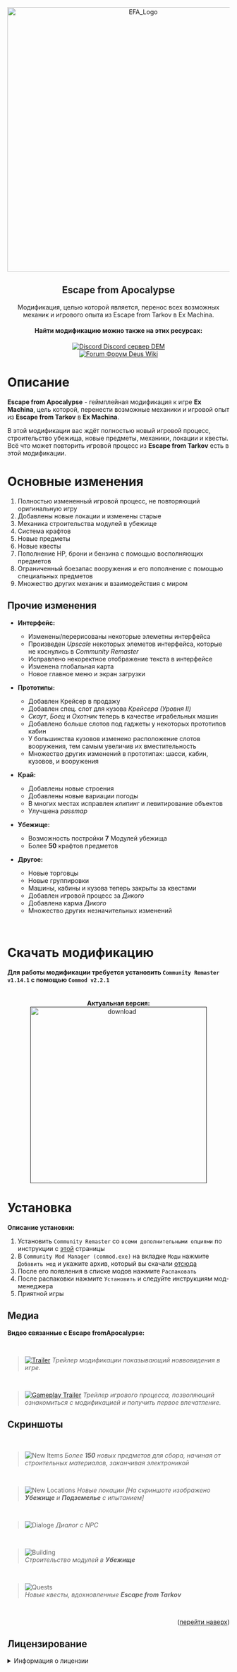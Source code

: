 <div align="center">
    <img src="assets/efa_logo.png" alt="EFA_Logo" width="600">
    <h2>Escape from Apocalypse</h2>
    <p>Модификация, целью которой является, перенос всех возможных механик и игрового опыта из Escape from Tarkov в Ex Machina.</p>
    <h4>Найти модификацию можно также на этих ресурсах:</h4>
    <p>
        <a href="https://discord.gg/jZHxYdF">
            <img src="https://user-images.githubusercontent.com/79088546/174305727-755adfa0-57c2-41b0-9717-8476fcbc4567.png" alt="Discord"> Discord сервер DEM
        </a>
    <br>
        <a href="https://forum.deuswiki.com/">
            <img src="https://user-images.githubusercontent.com/79088546/174311991-c20e04bb-1cad-44e2-a0e9-5984de6d8d55.png" alt="Forum"> Форум Deus Wiki
        </a>
  </p>
</div>

# Описание

**Escape from Apocalypse** - геймплейная модификация к игре **Ex Machina**, цель которой, перенести возможные механики и игровой опыт из **Escape from Tarkov** в **Ex Machina**.

В этой модификации вас ждёт полностью новый игровой процесс, строительство убежища, новые предметы, механики, локации и квесты. Всё что может повторить игровой процесс из **Escape from Tarkov** есть в этой модификации.

# Основные изменения

1. Полностью измененный игровой процесс, не повторяющий оригинальную игру
2. Добавлены новые локации и изменены старые
3. Механика строительства модулей в убежище
4. Система крафтов
5. Новые предметы
6. Новые квесты
7. Пополнение HP, брони и бензина с помощью восполняющих предметов
8. Ограниченный боезапас вооружения и его пополнение с помощью специальных предметов
9. Множество других механик и взаимодействия с миром

## Прочие изменения

+ **Интерфейс:**
    + Изменены/перерисованы некоторые элеметны интерфейса
    + Произведен _Upscale_ некоторых элеметов интерфейса, которые не коснулись в _Community Remaster_
    + Исправлено некоректное отображение текста в интерфейсе
    + Изменена глобальная карта
    + Новое главное меню и экран загрузки

+ **Прототипы:**
    + Добавлен Крейсер в продажу
    + Добавлен спец. слот для кузова _Крейсера (Уровня II)_
    + _Скаут_, _Боец_ и _Охотник_ теперь в качестве играбельных машин
    + Добавлено больше слотов под гаджеты у некоторых прототипов кабин
    + У большинства кузовов изменено расположение слотов вооружения, тем самым увеличив их вместительность
    + Множество других изменений в прототипах: шасси, кабин, кузовов, и вооружения

+ **Край:**
    + Добавлены новые строения
    + Добавлены новые вариации погоды
    + В многих местах исправлен _клипинг_ и левитирование объектов
    + Улучшена _passmap_

+ **Убежище:**
    + Возможность постройки **7** Модулей убежища
    + Более **50** крафтов предметов
    
+ **Другое:**
    + Новые торговцы
    + Новые группировки
    + Машины, кабины и кузова теперь закрыты за квестами
    + Добавлен игровой процесс за _Дикого_
    + Добавлена карма _Дикого_
    + Множество других незначительных изменений

<br>

# Скачать модификацию

#### Для работы модификации требуется установить `Community Remaster v1.14.1` с помощью `Commod v2.2.1`

<div align="center">
    <br>
    <b>Актуальная версия:</b>
    <br>
    <a href="">
        <img src="assets/git_assets/b_download2.png" alt="download" width="400">
    </a>
</div>

# Установка

**Описание установки:**

1. Установить `Community Remaster` со `всеми дополнительными опциями` по инструкции с [этой](https://github.com/DeusExMachinaTeam/EM-CommunityPatch/blob/main/README.md) страницы
2. В `Community Mod Manager (commod.exe)` на вкладке `Моды` нажмите `Добавить мод` и укажите архив, который вы скачали [отсюда]()
3. После его появления в списке модов нажмите `Распаковать`
4. После распаковки нажмите `Установить` и следуйте инструкциям мод-менеджера
5. Приятной игры

## Медиа

**Видео связанные с Escape fromApocalypse:**

<br>

> [![Trailer]()]()
_Трейлер модификации показывающий новвовидения в игре._

<br>

> [![Gameplay Trailer](assets/prewiew_efa_gameplay_trailer.jpg)](https://www.youtube.com/watch?v=peD_LgR01Oc)
_Трейлер игрового процесса, позволяющий ознакомиться с модификацией и получить первое впечатление._

## Скриншоты

<br>

> ![New Items](assets/new_items.png)
_Более **150** новых предметов для сбора, начиная от строительных материалов, заканчивая электроникой_

<br>

> ![New Locations](assets/new_loc.png)
_Новые локации [На скриншоте изображено **Убежище** и **Подземелье** с ипытанием]_

<br>

> ![Dialoge](assets/dialoge.png)
_Диалог с NPC_

<br>

> ![Building](assets/building.gif)<br>
_Строительство модулей в **Убежище**_

<br>

> ![Quests](assets/quests.gif)<br>
_Новые квесты, вдохновленные **Escape from Tarkov**_

<br>
<p align="right">(<a href="#top">перейти наверх</a>)</p>

## Лицензирование

<details>
    <summary>Информация о лицензии</summary>

<ol>
<br>
    Проект распространяется в полном виде только на <b>Github.com</b>, <b>Discord DEM</b> и <b>Форуме Deus Wiki</b>. Распространение файлов на других сайтах посторонними людьми не разрешено.
<br></br>
    Исходный код проекта лицензирован под MIT-подобной лицензией (исключая коммерческое использование) и может быть свободно использован как основа для создания ваших собственных модов. Пожалуйста, не забывайте сохранять текст лицензии и ссылку на проект, если используете его части.
<br></br>
    Для подробностей, пожалуйста, ознакомьтесь с полным текстом лицензии в файле <i><a href="LICENSE.txt">LICENSE</a></i>.
</ol>
</details>

